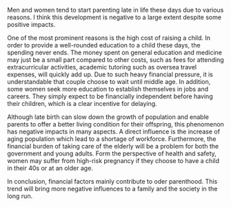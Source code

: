Men and women tend to start parenting late in life these days due to various reasons. I think this development is negative to a large extent despite some positive impacts.



One of the most prominent reasons is the high cost of raising a child. In order to provide a well-rounded education to a child these days, the spending never ends. The money spent on general education and medicine may just be a small part compared to other costs, such as fees for attending extracurricular activities, academic tutoring such as oversea travel expenses, will quickly add up. Due to such heavy financial pressure, it is understandable that couple choose to wait until middle age. In addition, some women seek more education to establish themselves in jobs and careers. They simply expect to be financially independent before having their children, which is a clear incentive for delaying.



Although late birth can slow down the growth of population and enable parents to offer a better living condition for their offspring, this phenomenon has negative impacts in many aspects. A direct influence is the increase of aging population which lead to a shortage of workforce. Furthermore, the financial burden of taking care of the elderly will be a problem for both the government and young adults. Form the perspective of health and safety, women may suffer from high-risk pregnancy if they choose to have a child in their 40s or at an older age.



In conclusion, financial factors mainly contribute to oder parenthood. This trend will bring more negative influences to a family and the society in the long run.